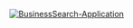 [![BusinessSearch-Application](https://img.youtube.com/vi/PC61gaW31Mw)](https://www.youtube.com/watch?v=PC61gaW31Mw)

